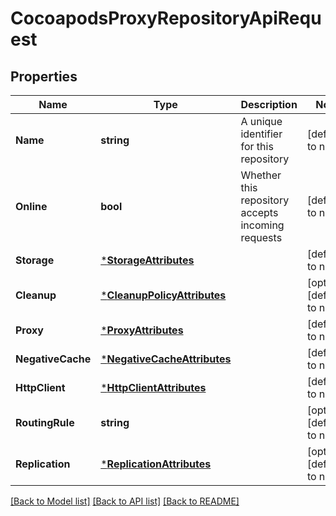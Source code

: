# CocoapodsProxyRepositoryApiRequest

## Properties
Name | Type | Description | Notes
------------ | ------------- | ------------- | -------------
**Name** | **string** | A unique identifier for this repository | [default to null]
**Online** | **bool** | Whether this repository accepts incoming requests | [default to null]
**Storage** | [***StorageAttributes**](StorageAttributes.md) |  | [default to null]
**Cleanup** | [***CleanupPolicyAttributes**](CleanupPolicyAttributes.md) |  | [optional] [default to null]
**Proxy** | [***ProxyAttributes**](ProxyAttributes.md) |  | [default to null]
**NegativeCache** | [***NegativeCacheAttributes**](NegativeCacheAttributes.md) |  | [default to null]
**HttpClient** | [***HttpClientAttributes**](HttpClientAttributes.md) |  | [default to null]
**RoutingRule** | **string** |  | [optional] [default to null]
**Replication** | [***ReplicationAttributes**](ReplicationAttributes.md) |  | [optional] [default to null]

[[Back to Model list]](../README.md#documentation-for-models) [[Back to API list]](../README.md#documentation-for-api-endpoints) [[Back to README]](../README.md)


